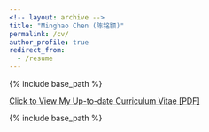 ```yaml
---
<!-- layout: archive -->
title: "Minghao Chen (陈铭颢)"
permalink: /cv/
author_profile: true
redirect_from:
  - /resume
---
```


{% include base_path %}

[Click to View My Up-to-date Curriculum Vitae [PDF]](http://goatman1.github.io/files/Minghao-Chen-CV-Jan.pdf)

<!-- <embed src="http://goatman1.github.io/files/Minghao-Chen-CV-2020.pdf" width="650" height="1800" type='application/pdf'> -->

{% include base_path %}






